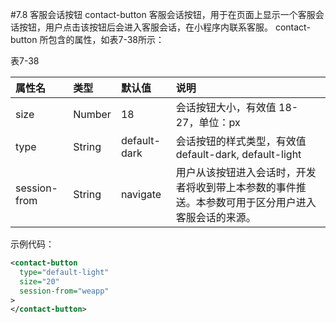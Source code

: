 #7.8 客服会话按钮
contact-button 客服会话按钮，用于在页面上显示一个客服会话按钮，用户点击该按钮后会进入客服会话，在小程序内联系客服。
contact-button 所包含的属性，如表7-38所示：

表7-38

| 属性名 | 类型 | 默认值 | 说明 |
| :--- | :--- | :--- | :--- |
| size | Number | 18 | 会话按钮大小，有效值 18-27，单位：px |
| type | String | default-dark | 会话按钮的样式类型，有效值 default-dark, default-light |
| session-from | String | navigate | 用户从该按钮进入会话时，开发者将收到带上本参数的事件推送。本参数可用于区分用户进入客服会话的来源。 |

示例代码：
```xml
<contact-button 
  type="default-light" 
  size="20"
  session-from="weapp"
>
</contact-button>
```







